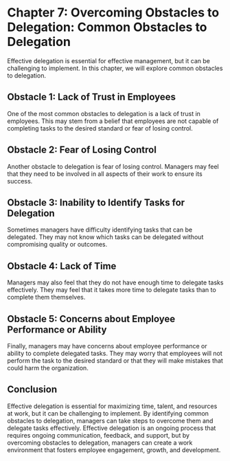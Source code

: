 Chapter 7: Overcoming Obstacles to Delegation: Common Obstacles to Delegation
=============================================================================

Effective delegation is essential for effective management, but it can be challenging to implement. In this chapter, we will explore common obstacles to delegation.

Obstacle 1: Lack of Trust in Employees
--------------------------------------

One of the most common obstacles to delegation is a lack of trust in employees. This may stem from a belief that employees are not capable of completing tasks to the desired standard or fear of losing control.

Obstacle 2: Fear of Losing Control
----------------------------------

Another obstacle to delegation is fear of losing control. Managers may feel that they need to be involved in all aspects of their work to ensure its success.

Obstacle 3: Inability to Identify Tasks for Delegation
------------------------------------------------------

Sometimes managers have difficulty identifying tasks that can be delegated. They may not know which tasks can be delegated without compromising quality or outcomes.

Obstacle 4: Lack of Time
------------------------

Managers may also feel that they do not have enough time to delegate tasks effectively. They may feel that it takes more time to delegate tasks than to complete them themselves.

Obstacle 5: Concerns about Employee Performance or Ability
----------------------------------------------------------

Finally, managers may have concerns about employee performance or ability to complete delegated tasks. They may worry that employees will not perform the task to the desired standard or that they will make mistakes that could harm the organization.

Conclusion
----------

Effective delegation is essential for maximizing time, talent, and resources at work, but it can be challenging to implement. By identifying common obstacles to delegation, managers can take steps to overcome them and delegate tasks effectively. Effective delegation is an ongoing process that requires ongoing communication, feedback, and support, but by overcoming obstacles to delegation, managers can create a work environment that fosters employee engagement, growth, and development.


